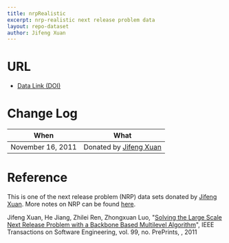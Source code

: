 ```yaml
---
title: nrpRealistic
excerpt: nrp-realistic next release problem data
layout: repo-dataset
author: Jifeng Xuan
---
```



# URL

  * [Data Link (DOI)](https://doi.org/10.5281/zenodo.268491)
# Change Log

When | What
---- | ----
November 16, 2011 | Donated by [Jifeng Xuan](/repo/people/data-donors/promise3.html)

# Reference

This is one of the next release problem (NRP) data sets donated by [Jifeng Xuan](/repo/people/data-donors/promise3.html).
More notes on NRP can be found [here](http://oscar-lab.org/people/~jxuan/page/project/nrp/).

Jifeng Xuan, He Jiang, Zhilei Ren, Zhongxuan Luo, "[Solving the Large Scale Next Release Problem with a Backbone Based Multilevel Algorithm](http://ieeexplore.ieee.org/xpl/articleDetails.jsp?arnumber=6261327)", IEEE Transactions on Software Engineering, vol. 99, no. PrePrints, , 2011
